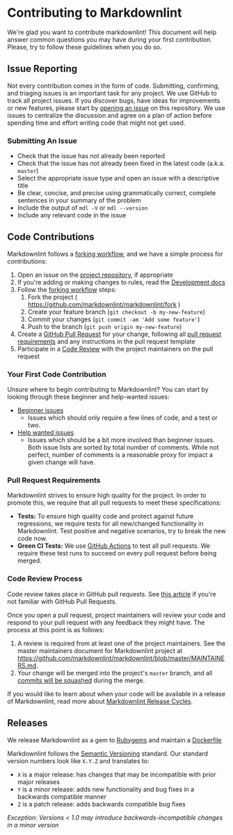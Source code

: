 # Contributing to Markdownlint

We're glad you want to contribute markdownlint! This document will help answer
common questions you may have during your first contribution. Please, try to
follow these guidelines when you do so.

## Issue Reporting

Not every contribution comes in the form of code. Submitting, confirming, and
triaging issues is an important task for any project. We use GitHub to track
all project issues. If you discover bugs, have ideas for improvements or new
features, please start by [opening an
issue](https://github.com/markdownlint/markdownlint/issues) on this repository.
We use issues to centralize the discussion and agree on a plan of action before
spending time and effort writing code that might not get used.

### Submitting An Issue

* Check that the issue has not already been reported
* Check that the issue has not already been fixed in the latest code
  (a.k.a. `master`)
* Select the appropriate issue type and open an issue with a descriptive title
* Be clear, concise, and precise using grammatically correct, complete sentences
  in your summary of the problem
* Include the output of `mdl -V` or `mdl --version`
* Include any relevant code in the issue

## Code Contributions

Markdownlint follows a [forking
workflow](https://guides.github.com/activities/forking/), and we have a simple
process for contributions:

1. Open an issue on the [project
   repository](https://github.com/markdownlint/markdownlint/issues), if
   appropriate
2. If you're adding or making changes to rules, read the [Development
   docs](#local-development)
3. Follow the [forking workflow](https://guides.github.com/activities/forking/)
   steps:
   1. Fork the project ( <https://github.com/markdownlint/markdownlint/fork> )
   2. Create your feature branch (`git checkout -b my-new-feature`)
   3. Commit your changes (`git commit -am 'Add some feature'`)
   4. Push to the branch (`git push origin my-new-feature`)
4. Create a [GitHub Pull
   Request](https://help.github.com/articles/about-pull-requests/) for your
   change, following all [pull request
   requirements](#pull-request-requirements) and any instructions in the pull
   request template
5. Participate in a [Code Review](#code-review-process) with the project
   maintainers on the pull request

### Your First Code Contribution

Unsure where to begin contributing to Markdownlint? You can start by looking
through these beginner and help-wanted issues:

* [Beginner issues](https://github.com/markdownlint/markdownlint/issues?q=is%3Aissue+is%3Aopen+label%3A%22good+first+issue%22+sort%3Acomments-desc)
   * Issues which should only require a few lines of code, and a test or two.
* [Help wanted issues](https://github.com/markdownlint/markdownlint/issues?q=is%3aissue+is%3aopen+label%3a%22help+wanted%22+sort%3Acomments-desc)
   * Issues which should be a bit more involved than beginner issues.  Both
     issue lists are sorted by total number of comments. While not perfect,
     number of comments is a reasonable proxy for impact a given change will
     have.

### Pull Request Requirements

Markdownlint strives to ensure high quality for the project. In order to
promote this, we require that all pull requests to meet these specifications:

* **Tests:** To ensure high quality code and protect against future
  regressions, we require tests for all new/changed functionality in
  Markdownlint. Test positive and negative scenarios, try to break the new code
  now.
* **Green CI Tests:** We use [GitHub
  Actions](https://github.com/markdownlint/markdownlint/actions) to test all pull
  requests. We require these test runs to succeed on every pull request before
  being merged.

### Code Review Process

Code review takes place in GitHub pull requests. See [this
article](https://help.github.com/articles/about-pull-requests/) if you're not
familiar with GitHub Pull Requests.

Once you open a pull request, project maintainers will review your code and
respond to your pull request with any feedback they might have. The process at
this point is as follows:

1. A review is required from at least one of the project maintainers. See the
   master maintainers document for Markdownlint project at
   <https://github.com/markdownlint/markdownlint/blob/master/MAINTAINERS.md>.
2. Your change will be merged into the project's `master` branch, and all
   [commits will be
   squashed](https://help.github.com/en/articles/about-pull-request-merges#squash-and-merge-your-pull-request-commits)
   during the merge.

If you would like to learn about when your code will be available in a release
of Markdownlint, read more about [Markdownlint Release
Cycles](#release-cycles).

## Releases

We release Markdownlint as a gem to [Rubygems](https://rubygems.org/gems/mdl)
and maintain a [Dockerfile](https://hub.docker.com/r/mivok/markdownlint)

Markdownlint follows the [Semantic Versioning](https://semver.org/) standard.
Our standard version numbers look like `X.Y.Z` and translates to:

* `X` is a major release: has changes that may be incompatible with prior major
  releases
* `Y` is a minor release: adds new functionality and bug fixes in a backwards
  compatible manner
* `Z` is a patch release: adds backwards compatible bug fixes

*Exception: Versions < 1.0 may introduce backwards-incompatible changes in a
minor version*
